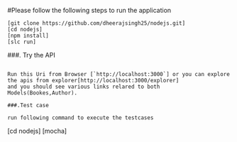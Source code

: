 #Please follow the following steps to run the application

```
[git clone https://github.com/dheerajsingh25/nodejs.git]
[cd nodejs]
[npm install]
[slc run]
```


###. Try the API

```

Run this Uri from Browser [`http://localhost:3000`] or you can explore the apis from explorer[http://localhost:3000/explorer]
and you should see various links relared to both Models(Bookes,Author).

###.Test case

run following command to execute the testcases

```
[cd nodejs]
[mocha]
